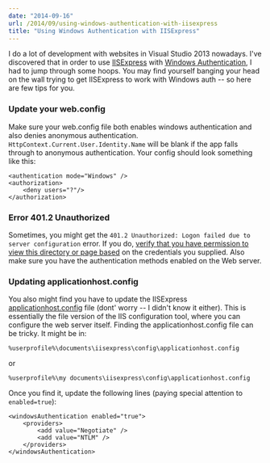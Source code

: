 ```yaml
---
date: "2014-09-16"
url: /2014/09/using-windows-authentication-with-iisexpress
title: "Using Windows Authentication with IISExpress"
---
```

I do a lot of development with websites in Visual Studio 2013 nowadays. I've discovered that in order to use [IISExpress](http://www.iis.net/learn/extensions/introduction-to-iis-express/iis-express-overview) with [Windows Authentication](http://www.iis.net/configreference/system.webserver/security/authentication/windowsauthentication), I had to jump through some hoops.  You may find yourself banging your head on the wall trying to get IISExpress to work with Windows auth -- so here are few tips for you.

### Update your web.config
Make sure your web.config file both enables windows authentication and also denies anonymous authentication.  `HttpContext.Current.User.Identity.Name` will be blank if the app falls through to anonymous authentication.  Your config should look something like this: 

	<authentication mode="Windows" />
	<authorization>
		<deny users="?"/>
	</authorization>

### Error 401.2 Unauthorized
Sometimes, you might get the `401.2 Unauthorized: Logon failed due to server configuration` error.  If you do, [verify that you have permission to view this directory or page based](http://technet.microsoft.com/en-us/library/bb727008.aspx) on the credentials you supplied.  Also make sure you have the authentication methods enabled on the Web server.

### Updating applicationhost.config
You also might find you have to update the IISExpress [applicationhost.config](http://www.iis.net/learn/get-started/planning-your-iis-architecture/introduction-to-applicationhostconfig) file (dont' worry -- I didn't know it either).  This is essentially the file version of the IIS configuration tool, where you can configure the web server itself.  Finding the applicationhost.config file can be tricky.  It might be in:

`%userprofile%\documents\iisexpress\config\applicationhost.config`

or 

`%userprofile%\my documents\iisexpress\config\applicationhost.config`

Once you find it, update the following lines (paying special attention to `enabled=true`):

	<windowsAuthentication enabled="true">
		<providers>
			<add value="Negotiate" />
			<add value="NTLM" />
	   	</providers>
	</windowsAuthentication>



